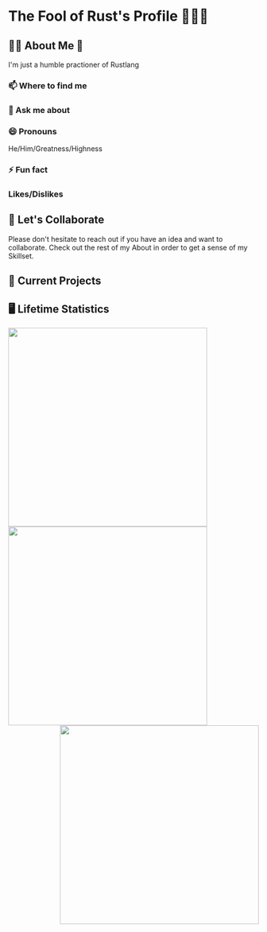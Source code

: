 <h1> The Fool of Rust's Profile 🙌🦀🙌 </h1>

<!-- ============================ -->
<!-- About Section -->
<h2>👑🧔 About Me 👑</h2>
	<!-- ========== -->
    <!-- Description-->
    <p> I'm just a humble practioner of Rustlang</p>

  <div>
	<!-- ================== -->
	<!-- Contact Information-->
    <h3> 📫 Where to find me </h3>
	<!-- ================== -->
    <!-- What to say to message me.-->
	<h3> 💬 Ask me about </h3>
	<!-- ================== -->
    <!-- Attack Helicopter protocol L-O-420691337-l -->
    <h3> 😄 Pronouns </h3>
	    <p>He/Him/Greatness/Highness</p>
	<!-- ================== -->
    <!-- The Actual About me -->
    <h3> ⚡ Fun fact </h3>
	<!-- ================== -->
    <!-- Piros the 3rd likes/dislikes from .hack//gu vol 3. -->
    <h3>Likes/Dislikes</h3>
  </div>

<!-- ============================ -->
<!-- Collaborative Efforts -->
<h2> 👯 Let's Collaborate </h2>
  <div>
    <p> Please don't hesitate to reach out if you have an idea and want to collaborate. Check out the rest of my About in order to get a sense of my Skillset. </p>  
  </div>

<!-- ============================ -->
<!-- What I’m currently working on -->
<h2>🔭 Current Projects </h2>

<!-- ============================ -->
<!-- Dev Stats -->
<h2> 🖥️ Lifetime Statistics </h2>
<div>
    <a href="https://github.com/anuraghazra/github-readme-stats">
      <img align="left" width="400" margin="0" src="https://github-readme-stats-nine-xi.vercel.app/api?username=JonTDean&count_private=true&show_icons=true&theme=vision-friendly-dark" />
    </a>
    <a href="https://github.com/anuraghazra/github-readme-stats">
      <img align="center" width="400" margin="0" src="https://github-readme-stats-nine-xi.vercel.app/api/top-langs/?username=JonTDean&layout=compact&theme=vision-friendly-dark" />
    </a>
    <a href="https://github.com/anuraghazra/github-readme-stats">
      <img align="right" width="400" margin="0" src="https://github-readme-stats-nine-xi.vercel.app/api/wakatime?username=JonTDean&theme=vision-friendly-dark" />
    </a>
</div>

<!-- ============================ -->
<!-- ============================ -->
<!-- ============================ -->

<!--

- 🌱 I’m currently learning ...



- 🤔 I’m looking for help with ...

-->
